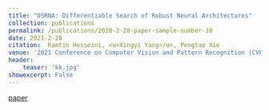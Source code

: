 ```yaml
---
title: "DSRNA: Differentiable Search of Robust Neural Architectures"
collection: publications
permalink: /publications/2020-2-28-paper-sample-number-10
date: 2021-2-28
citation:  Ramtin Hosseini, <u>Xingyi Yang</u>, Pengtao Xie
venue: '2021 Conference on Computer Vision and Pattern Recognition (CVPR2021)'
header:
    teaser: 'kk.jpg'
showexcerpt: False
---
```

[paper](https://arxiv.org/abs/2012.06122)
